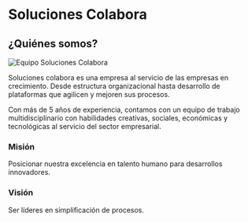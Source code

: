 # Soluciones Colabora

## ¿Quiénes somos?

![Equipo Soluciones Colabora](.gitbook/assets/equipo.png)

Soluciones colabora es una empresa al servicio de las empresas en crecimiento. Desde estructura organizacional hasta desarrollo de plataformas que agilicen y mejoren sus procesos.

Con más de 5 años de experiencia, contamos con un equipo de trabajo multidisciplinario con habilidades creativas, sociales, económicas y tecnológicas al servicio del sector empresarial.

### Misión

Posicionar nuestra excelencia en talento humano para desarrollos innovadores.

### Visión

Ser líderes en simplificación de procesos.

